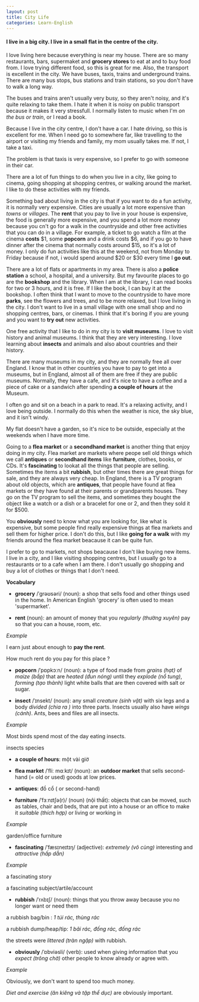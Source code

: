 ```yaml
---
layout: post
title: City Life
categories: Learn-English
---
```


#### I live in a big city. I live in a small flat in the centre of the city.

I love living here because everything is near my house. There are so many restaurants, bars, supermaket and **grocery stores** to eat at and to buy food from.
I love trying different food, so this is great for me. Also, the transport is excellent in the city. We have buses, taxis, trains and underground trains. 
There are many bus stops, bus stations and train stations, so you don't have to walk a long way.

The buses and trains aren't usually very busy, so they aren't noisy, and it's quite relaxing to take them. I hate it when it is noisy on public transport
because it makes it very stressfull. I normally listen to music when I'm *on the bus or train*, or I read a book.

Because I live in the city centre, I don't have a car. I hate driving, so this is excellent for me. When I need go to somewhere far, like travelling 
to the airport or visiting my friends and family, my mom usually takes me. If not, I take a taxi.

The problem is that taxis is very expensive, so I prefer to go with someone in their car.

There are a lot of fun things to do when you live in a city, like going to cinema, going shopping at shopping centres, or walking around the market. I like 
to do these activities with my friends.

Something bad about living in the city is that if you want  to do a fun activity, it is normally very expensive. Cities are usually a lot more expensive than *towns* or
*villages*. The **rent** that you pay to live in your house is expensive, the food is generally more expensive, and you spend a lot more money because you cn't go for a walk
in the countryside and other free activities that you can do in  a village. For example, a ticket to go watch a film at the cinema **costs** $1,
some **popcorn** and a drink costs $6, and if you  go to have dinner after the cinema that normally costs around $15, so it's a lot of money. I only do fun activities
like this at the weekend, not from Monday to Friday because if not, i would spend around $20 or $30 every time I **go out**.

There are a lot of flats or apartments in my area. There is also a **police station** a school, a hospital, and a university. But my favourite places to go are the **bookshop** and the library. When I am at the library, I can read books for two or 3 hours, and it is free. If I like the book, I can buy it at the bookshop.
I often think that I want to move to the countryside to have more **parks**, see the flowers and trees, and to be more relaxed, but I love living in the city.
I don't want to live in a small village with one small shop and no shopping centres, bars, or cinemas. I think that it's boring if you are young and you want to 
**try out** new activities.

One free activity that I like to do in my city is to **visit museums**. I love to visit history and animal museums. I think that they are very interesting. I love
learning about **insects** and animals and also about countries and their history. 

There are many museums in my city, and they are normally free all over England. I know that in other countries you have to pay to get into a museums, but in England,
almost all of them are free if they are public museums. Normally, they have a cafe, and it's nice to have a coffee and a piece of cake or a sandwich after spending 
**a couple of hours** at the Museum.

I often go and sit on a beach in a park to read. It's a relaxing activity, and I love being outside. I normally do this when the weather is nice, the sky blue, and
 it isn't windy.

My flat doesn't have a garden, so it's nice to be outside, especially at the weekends when I have more time.

Going to a **flea market** or a **secondhand market** is another thing that enjoy doing in my city. Flea market are markets where peope sell old things
which we call **antiques** or **secondhand items** like **furniture**, clothes, books, or CDs. It's **fascinating** to lookat all the things that people are selling.
Sometimes the items a bit **rubbish**, but other times there are great things for sale, and they are always very cheap.
In England, there is a TV program about old objects, which are **antiques**, that people have found at flea markets or they have found at their parents or grandparents
houses. They go on the TV program to sell the items, and sometimes they bought the object like a watch or a dish or a bracelet for one or 2, and then they sold it for 
$500.

You **obviously** need to know what you are looking for, like what is expensive, but some people find really expensive things at flea markets and sell them for higher price.
I don't do this, but I like **going for a walk** with my friends around the flea market beacause it can be quite fun.

I prefer to go to markets, not shops beacause I don't like buying new items. I live in a city, and I like visiting shopping centres, but I usually go to a restaurants
or to a cafe when I am there. I don't usually go shopping and buy a lot of clothes or things that I don't need.


**Vocabulary**

+ **grocery** /ˈɡrəʊsəri/ (noun): a shop that sells food and other things used in the home. In American English 'grocery' is often used to mean 'supermarket'.

+ **rent** (noun): an amount of money that you *regularly (thường xuyên)* pay so that you can a house, room, etc.

*Example*

I earn just about enough to **pay the rent**.

How much rent do you pay for this place ?

+ **popcorn** /ˈpɒpkɔːn/ (noun): a type of food made from *grains (hạt)*  of *maize (bắp)* that are *heated (đun nóng)* until they *explode (nổ tung)*, *forming (tạo thành)* light white balls that are then covered with salt or sugar.  

+ **insect** /ˈɪnsekt/ (noun): any small *creature (sinh vật)* with six legs and a body *divided (chia ra )* into three parts. Insects usually also have *wings (cánh)*. Ants, bees and files are all insects.

*Example*

Most birds spend most of the day eating insects.

insects species

+ **a couple of hours**: một vài giờ

+ **flea market** /ˈfliː mɑːkɪt/ (noun): an **outdoor market** that sells second-hand (= old or used) goods at low prices.

+ **antiques**: đồ cổ ( or second-hand)

+ **furniture** /ˈfɜːnɪtʃə(r)/ (noun) (nội thất): objects that can be moved, such as tables, chair and beds, that are put into a house or an office to make it *suitable (thích hợp)* or living or working in  

*Example*

garden/office furniture


+ **fascinating** /ˈfæsɪneɪtɪŋ/ (adjective): *extremely (vô cùng)* interesting and *attractive (hấp dẫn)*

*Example*

a fascinating story

a fascinating subject/artile/account

+ **rubbish** /ˈrʌbɪʃ/ (noun): things that you throw away because you no longer want or need them

a rubbish bag/bin : *1 túi rác, thùng rác*

a rubbish dump/heap/tip: *1 bãi rác, đống rác, đống rác*

the streets were *littered (tràn ngập)* with rubbish.

+ **obviously** /ˈɒbviəsli/ (verb): used when giving information that you  *expect (trông chờ)* other people to know already or agree with.

*Example*

Obviously, we don't want to spend too much money.

*Diet and exercise (ăn kiêng và tập thể dục)* are obviously important.
